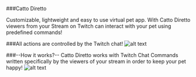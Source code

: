 ###Catto Diretto

Customizable, lightweight and easy to use virtual pet app. With Catto Diretto viewers from your Stream on Twitch can interact with your pet using predefined commands!

###All actions are controlled by the Twitch chat!
![alt text](https://img.itch.zone/aW1nLzEyMTA4NDUyLnBuZw==/original/OR8b8k.png)

###--How it works?--
Catto Diretto works with Twitch Chat Commands written specifically by the viewers of your stream in order to keep your pet happy!
![alt text](https://img.itch.zone/aW1nLzEyMTQ2MzA0LmdpZg==/original/fB56BT.gif)
